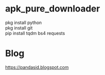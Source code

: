 # apk_pure_downloader

pkg install python<br>
pkg install git<br>
pip install tqdm bs4 requests<br>

# Blog
https://pandasid.blogspot.com
